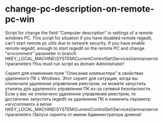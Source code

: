 # change-pc-description-on-remote-pc-win
Script for change the field "Computer description" in settings of a remote windows PC.
This script for situation if you have disabled remote regedit, can't start remote pc utils due to network security.
If you have enable remote regedit, enough to start regedit on the remote PC and change "srvcomment" parameter in branch HKEY_LOCAL_MACHINE\SYSTEM\CurrentControlSet\Services\lanmanserver\parameters
!You must run script as domain Administrator!

Скрипт для изменения поля "Описание компьютера" в свойствах удаленного ПК с Windows.
Этот скрипт для ситуации, когда вы отключили удаленное управление реестром, не можете запустить утилиты для удаленного управления ПК из-за сетевой безопасности.
Если у вас не отключено удаленное управление реестром, то достаточно запустить regedit на удаленном ПК и изменить параметр «srvcomment» в ветке HKEY_LOCAL_MACHINE\SYSTEM\CurrentControlSet\Services\lanmanserver\parameters
!Запуск скрипта от имени Администратора домена!

